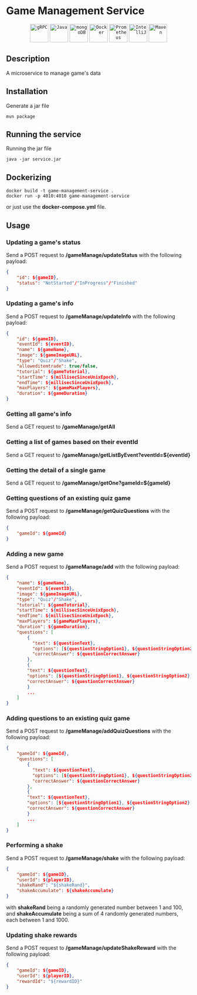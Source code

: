 # Game Management Service

<div align="center">
	<code><img width="50" src="https://user-images.githubusercontent.com/25181517/192107855-e669c777-9172-49c5-b7e0-404e29df0fee.png" alt="gRPC" title="gRPC"/></code>
	<code><img width="50" src="https://user-images.githubusercontent.com/25181517/117201156-9a724800-adec-11eb-9a9d-3cd0f67da4bc.png" alt="Java" title="Java"/></code>
	<code><img width="50" src="https://user-images.githubusercontent.com/25181517/182884177-d48a8579-2cd0-447a-b9a6-ffc7cb02560e.png" alt="mongoDB" title="mongoDB"/></code>
	<code><img width="50" src="https://user-images.githubusercontent.com/25181517/117207330-263ba280-adf4-11eb-9b97-0ac5b40bc3be.png" alt="Docker" title="Docker"/></code>
	<code><img width="50" src="https://user-images.githubusercontent.com/25181517/182534182-c510199a-7a4d-4084-96e3-e3db2251bbce.png" alt="Prometheus" title="Prometheus"/></code>
    <code><img width="50" src="https://user-images.githubusercontent.com/25181517/192108890-200809d1-439c-4e23-90d3-b090cf9a4eea.png" alt="IntelliJ" title="IntelliJ"/></code>
	<code><img width="50" src="https://user-images.githubusercontent.com/25181517/117207242-07d5a700-adf4-11eb-975e-be04e62b984b.png" alt="Maven" title="Maven"/></code>
</div>

## Description
A microservice to manage game's data

## Installation
Generate a jar file
```console
mvn package
```

## Running the service
Running the jar file
```console
java -jar service.jar
```

## Dockerizing
```console
docker build -t game-management-service .
docker run -p 4010:4010 game-management-service
```
or just use the **docker-compose.yml** file.

## Usage
### Updating a game's status
Send a POST request to **/gameManage/updateStatus** with the following payload:
```json
{
    "id": ${gameID},
    "status": "NotStarted"/"InProgress"/"Finished"
}
```
### Updating a game's info
Send a POST request to **/gameManage/updateInfo** with the following payload:
```json
{
    "id": ${gameID},
    "eventId": ${eventID},
    "name": ${gameName},
    "image": ${gameImageURL},
    "type": "Quiz"/"Shake",
    "alloweditemtrade": true/false,
    "tutorial": ${gameTutorial},
    "startTime": ${millisecSinceUnixEpoch},
    "endTime": ${millisecSinceUnixEpoch},
    "maxPlayers": ${gameMaxPlayers},
    "duration": ${gameDuration}
}
```
### Getting all game's info
Send a GET request to **/gameManage/getAll**
### Getting a list of games based on their eventId
Send a GET request to **/gameManage/getListByEvent?eventId=${eventId}**
### Getting the detail of a single game
Send a GET request to **/gameManage/getOne?gameId=${gameId}**
### Getting questions of an existing quiz game
Send a POST request to **/gameManage/getQuizQuestions** with the following payload:
```json
{
    "gameId": ${gameId}
}
```
### Adding a new game
Send a POST request to **/gameManage/add** with the following payload:
```json
{
    "name": ${gameName},
    "eventId": ${eventID},
    "image": ${gameImageURL},
    "type": "Quiz"/"Shake",
    "tutorial": ${gameTutorial},
    "startTime": ${millisecSinceUnixEpoch},
    "endTime": ${millisecSinceUnixEpoch},
    "maxPlayers": ${gameMaxPlayers},
    "duration": ${gameDuration},
    "questions": [
        {
          "text": ${questionText},
          "options": [${questionStringOption1}, ${questionStringOption2}, ...],
          "correctAnswer": ${questionCorrectAnswer}
        },
        {
        "text": ${questionText},
        "options": [${questionStringOption1}, ${questionStringOption2}, ...],
        "correctAnswer": ${questionCorrectAnswer}
        }
        ...
    ]
}
```
### Adding questions to an existing quiz game
Send a POST request to **/gameManage/addQuizQuestions** with the following payload:
```json
{
    "gameId": ${gameId},
    "questions": [
        {
          "text": ${questionText},
          "options": [${questionStringOption1}, ${questionStringOption2}, ...],
          "correctAnswer": ${questionCorrectAnswer}
        },
        {
        "text": ${questionText},
        "options": [${questionStringOption1}, ${questionStringOption2}, ...],
        "correctAnswer": ${questionCorrectAnswer}
        }
        ...
    ]
}
```
### Performing a shake
Send a POST request to **/gameManage/shake** with the following payload:
```json
{
    "gameId": ${gameID},
    "userId": ${playerID},
    "shakeRand": "${shakeRand}",
    "shakeAccumulate": ${shakeAccumulate}
}
```
with **shakeRand** being a randomly generated number between 1 and 100, and **shakeAccumulate** being a sum of 4 randomly generated numbers, each between 1 and 1000.
### Updating shake rewards
Send a POST request to **/gameManage/updateShakeReward** with the following payload:
```json
{
    "gameId": ${gameID},
    "userId": ${playerID},
    "rewardId": "${rewardID}"
}
```